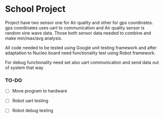 # School Project
Project have two sensor one for Air quality and other for gps coordinates.
gps coordinates uses uart to communication and Air quality sensor is random sine wave data.
Those both sensor data needed to combine and make min/max/avg analysis.

All code needed to be tested using Google unit testing framework and after adaptation to Nucleo board need functionality
test using Robot framework.

For debug functionality need set also uart communication and send data out of system that way

### TO-DO

-[ ] Move program to hardware
- [ ] Robot uart testing
- [ ] Robot debug testing


